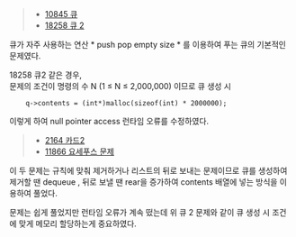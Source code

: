 > - [10845 큐](https://www.acmicpc.net/problem/10845)
> - [18258 큐 2](https://www.acmicpc.net/problem/18258)

큐가 자주 사용하는 연산 * push pop empty size * 를 이용하여 푸는 큐의 기본적인 문제였다.

18258 큐2 같은 경우,  
문제의 조건이 명령의 수 N (1 ≤ N ≤ 2,000,000) 이므로 큐 생성 시 
```
	q->contents = (int*)malloc(sizeof(int) * 2000000);
```
이렇게 하여 null pointer access 런타임 오류를 수정하였다. 

> - [2164 카드2](https://www.acmicpc.net/problem/2164)
> - [11866 요세푸스 문제](https://www.acmicpc.net/problem/11866)

이 두 문제는 규칙에 맞춰 제거하거나 리스트의 뒤로 보내는 문제이므로
큐를 생성하여 제거할 땐 dequeue , 뒤로 보낼 땐 rear을 증가하여 contents 배열에 넣는 방식을 이용하여 풀었다.

문제는 쉽게 풀었지만 런타임 오류가 계속 떴는데 위 큐 2 문제와 같이 큐 생성 시 조건에 맞게 메모리 할당하는게 중요하였다. 